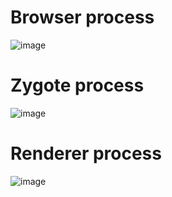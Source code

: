 <h1 id="#Browser_Process">Browser process</h1>

![image](http://szeged.github.io/sprocket/img/arch/Browser_Process.png)

<h1 id="#Zygote_Process">Zygote process</h1>

![image](http://szeged.github.io/sprocket/img/arch/Zygote_Process.png)

<h1 id="#Renderer_Process">Renderer process</h1>

![image](http://szeged.github.io/sprocket/img/arch/Renderer_Process.png)
